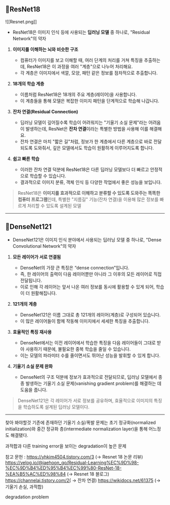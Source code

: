 ## 📌ResNet18
![[Resnet.png]]
- ResNet18은 이미지 인식 등에 사용되는 **딥러닝 모델** 중 하나로, "Residual Network"의 약자

1. **이미지를 이해하는 뇌와 비슷한 구조**
    - 컴퓨터가 이미지를 보고 이해할 때, 여러 단계의 처리를 거쳐 특징을 추출하는데, ResNet18은 이 과정을 여러 "계층"으로 나누어 처리해요.
    - 각 계층은 이미지에서 색깔, 모양, 패턴 같은 정보를 점차적으로 추출합니다.
    
2. **18개의 학습 계층**
    - 이름처럼 ResNet18은 18개의 주요 계층(레이어)을 사용합니다.
    - 이 계층들을 통해 모델은 복잡한 이미지 패턴을 단계적으로 학습해 나갑니다.
    
3. **잔차 연결(Residual Connection)**
    - 딥러닝 모델이 깊어질수록 학습이 어려워지는 "기울기 소실 문제"라는 어려움이 발생하는데, ResNet은 **잔차 연결**이라는 특별한 방법을 사용해 이를 해결해요.
    - 잔차 연결은 마치 "짧은 길"처럼, 정보가 한 계층에서 다른 계층으로 바로 전달되도록 도와줘서, 깊은 모델에서도 학습이 원활하게 이루어지도록 합니다.
    
4. **쉽고 빠른 학습**
    - 이러한 잔차 연결 덕분에 ResNet18은 다른 딥러닝 모델보다 더 빠르고 안정적으로 학습할 수 있습니다.
    - 결과적으로 이미지 분류, 객체 인식 등 다양한 작업에서 좋은 성능을 보입니다.


> ResNet18은 **이미지를 효과적으로 이해하고 분류할 수 있도록 도와주는 똑똑한 컴퓨터 프로그램**인데, 특별한 "지름길" 기능(잔차 연결)을 이용해 많은 정보를 빠르게 처리할 수 있도록 설계된 모델

---
## 📌DenseNet121
- DenseNet121은 이미지 인식 분야에서 사용되는 딥러닝 모델 중 하나로, "Dense Convolutional Network"의 약자

1. **모든 레이어가 서로 연결됨**
    - DenseNet의 가장 큰 특징은 “dense connection”입니다.
    - 즉, 한 레이어의 출력이 다음 레이어뿐만 아니라 그 이후의 모든 레이어로 직접 전달됩니다.
    - 이로 인해 각 레이어는 앞서 나온 여러 정보를 동시에 활용할 수 있게 되어, 학습이 더 원활해집니다.
    
2. **121개의 계층**
    - DenseNet121은 이름 그대로 총 121개의 레이어(계층)로 구성되어 있습니다.
    - 이 많은 레이어들이 함께 작동해 이미지에서 세세한 특징을 추출합니다.
    
3. **효율적인 특징 재사용**
    - DenseNet에서는 이전 레이어에서 학습한 특징을 다음 레이어들이 그대로 받아 사용하기 때문에, 불필요한 중복 학습을 줄일 수 있습니다.
    - 이는 모델의 파라미터 수를 줄이면서도 뛰어난 성능을 발휘할 수 있게 합니다.
    
4. **기울기 소실 문제 완화**
    - DenseNet의 구조 덕분에 정보가 효과적으로 전달되므로, 딥러닝 모델에서 종종 발생하는 기울기 소실 문제(vanishing gradient problem)를 해결하는 데 도움을 줍니다.


> DenseNet121은 각 레이어가 서로 정보를 공유하며, 효율적으로 이미지의 특징을 학습하도록 설계된 딥러닝 모델이다. 

---

찾아 봐야할것
기존에 존재하던 기울기 소실/폭발 문제는 초기 정규화(normalized initialization)와 중간 정규화 층(intermediate normalization layer)을 통해 어느정도 해결됐다.

과적합과 다른 training error을 보이는 degradation이 높은 문제


참고 문헌 : 
https://yhkim4504.tistory.com/3 (-> Resnet 18 논문 리뷰)
https://velog.io/@jaehoon_go/Residual-Learning%EC%9D%98-%EC%9D%B4%ED%95%B4%EC%99%80-ResNet-18-%EA%B5%AC%ED%98%84 (-> Resnet 18 블로그)
https://channelai.tistory.com/2( -> 잔차 연결)
https://wikidocs.net/61375 (-> 기울기 손실, 과적합)


degradation problem

